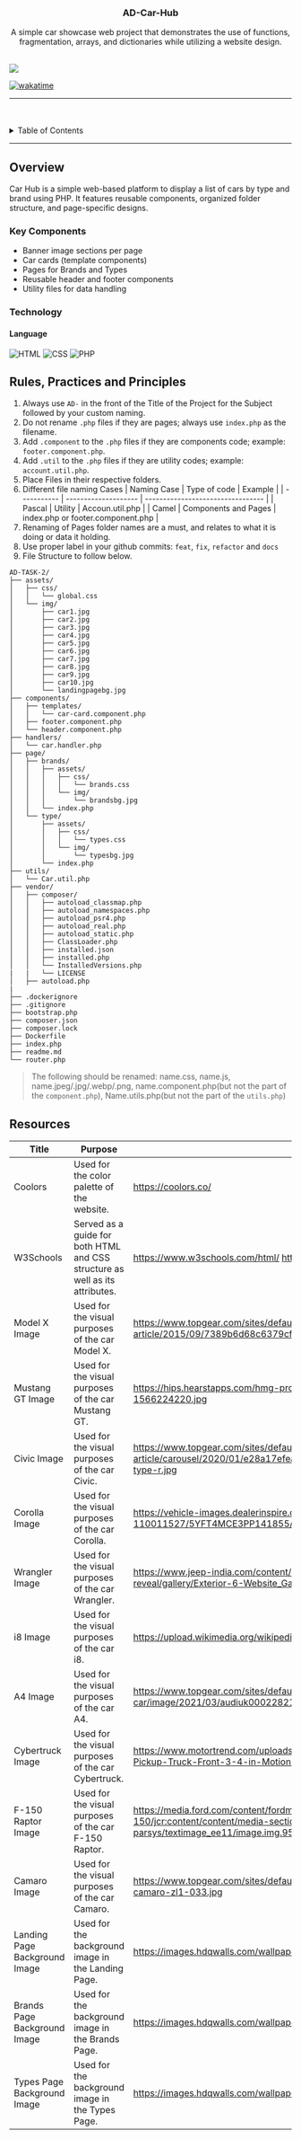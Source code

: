 <a name="readme-top">

<br/>

<br />
<div align="center">
<!-- TODO: Change Title to the name of the title of your Project -->
  <h3 align="center">AD-Car-Hub</h3>
</div>
<!-- TODO: Make a short description -->
<div align="center">
  A simple car showcase web project that demonstrates the use of functions, fragmentation, arrays, and dictionaries while utilizing a website design.
</div>

<br />

<!-- TODO: Change the zyx-0314 into your github username  -->
<!-- TODO: Change the WD-Template-Project into the same name of your folder -->

![](https://visit-counter.vercel.app/counter.png?page=Alcoreza/AD-Car-Hub)

[![wakatime](https://wakatime.com/badge/user/018dd99a-4985-4f98-8216-6ca6fe2ce0f8/project/63501637-9a31-42f0-960d-4d0ab47977f8.svg)](https://wakatime.com/badge/user/018dd99a-4985-4f98-8216-6ca6fe2ce0f8/project/63501637-9a31-42f0-960d-4d0ab47977f8)

---

<br />
<br />

<!-- TODO: If you want to add more layers for your readme -->
<details>
  <summary>Table of Contents</summary>
  <ol>
    <li>
      <a href="#overview">Overview</a>
      <ol>
        <li>
          <a href="#key-components">Key Components</a>
        </li>
        <li>
          <a href="#technology">Technology</a>
        </li>
      </ol>
    </li>
    <li>
      <a href="#rule,-practices-and-principles">Rules, Practices and Principles</a>
    </li>
    <li>
      <a href="#resources">Resources</a>
    </li>
  </ol>
</details>

---

## Overview

<!-- TODO: To be changed -->
<!-- The following are just sample -->

Car Hub is a simple web-based platform to display a list of cars by type and brand using PHP. It features reusable components, organized folder structure, and page-specific designs.

### Key Components

<!-- TODO: List of Key Components -->
<!-- The following are just sample -->

- Banner image sections per page
- Car cards (template components)
- Pages for Brands and Types
- Reusable header and footer components
- Utility files for data handling

### Technology

<!-- TODO: List of Technology Used -->

#### Language

![HTML](https://img.shields.io/badge/HTML-E34F26?style=for-the-badge&logo=html5&logoColor=white)
![CSS](https://img.shields.io/badge/CSS-1572B6?style=for-the-badge&logo=css3&logoColor=white)
![PHP](https://img.shields.io/badge/PHP-777BB4?style=for-the-badge&logo=php&logoColor=white)

## Rules, Practices and Principles

<!-- Do not Change this -->

1. Always use `AD-` in the front of the Title of the Project for the Subject followed by your custom naming.
2. Do not rename `.php` files if they are pages; always use `index.php` as the filename.
3. Add `.component` to the `.php` files if they are components code; example: `footer.component.php`.
4. Add `.util` to the `.php` files if they are utility codes; example: `account.util.php`.
5. Place Files in their respective folders.
6. Different file naming Cases
   | Naming Case | Type of code | Example |
   | ----------- | -------------------- | --------------------------------- |
   | Pascal | Utility | Accoun.util.php |
   | Camel | Components and Pages | index.php or footer.component.php |
7. Renaming of Pages folder names are a must, and relates to what it is doing or data it holding.
8. Use proper label in your github commits: `feat`, `fix`, `refactor` and `docs`
9. File Structure to follow below.

```
AD-TASK-2/
├── assets/
│   ├── css/
│   │   └── global.css
│   └── img/
│       ├── car1.jpg
│       ├── car2.jpg
│       ├── car3.jpg
│       ├── car4.jpg
│       ├── car5.jpg
│       ├── car6.jpg
│       ├── car7.jpg
│       ├── car8.jpg
│       ├── car9.jpg
│       ├── car10.jpg
│       └── landingpagebg.jpg
├── components/
│   ├── templates/
│   │   └── car-card.component.php
│   ├── footer.component.php
│   └── header.component.php
├── handlers/
│   └── car.handler.php
├── page/
│   ├── brands/
│   │   ├── assets/
│   │   │   ├── css/
│   │   │   │   └── brands.css
│   │   │   └── img/
│   │   │       └── brandsbg.jpg
│   │   └── index.php
│   └── type/
│       ├── assets/
│       │   ├── css/
│       │   │   └── types.css
│       │   └── img/
│       │       └── typesbg.jpg
│       └── index.php
├── utils/
│   └── Car.util.php
├── vendor/
│   ├── composer/
│   │   ├── autoload_classmap.php
│   │   ├── autoload_namespaces.php
│   │   ├── autoload_psr4.php
│   │   ├── autoload_real.php
│   │   ├── autoload_static.php
│   │   ├── ClassLoader.php
│   │   ├── installed.json
│   │   ├── installed.php
│   │   └── InstalledVersions.php
|   |   └── LICENSE
│   ├── autoload.php
|
├── .dockerignore
├── .gitignore
├── bootstrap.php
├── composer.json
├── composer.lock
├── Dockerfile
├── index.php
├── readme.md
└── router.php

```

> The following should be renamed: name.css, name.js, name.jpeg/.jpg/.webp/.png, name.component.php(but not the part of the `component.php`), Name.utils.php(but not the part of the `utils.php`)

## Resources

<!-- TODO: Add References -->

| Title                         | Purpose                                                                      | Link                                                                                                                                                                                                                        |
| ----------------------------- | ---------------------------------------------------------------------------- | --------------------------------------------------------------------------------------------------------------------------------------------------------------------------------------------------------------------------- |
| Coolors                       | Used for the color palette of the website.                                   | https://coolors.co/                                                                                                                                                                                                         |
| W3Schools                     | Served as a guide for both HTML and CSS structure as well as its attributes. | https://www.w3schools.com/html/ https://www.w3schools.com/css/                                                                                                                                                              |
| Model X Image                 | Used for the visual purposes of the car Model X.                             | https://www.topgear.com/sites/default/files/images/news-article/2015/09/7389b6d68c6379cfab453a934c1bf818/tesla3.jpg                                                                                                         |
| Mustang GT Image              | Used for the visual purposes of the car Mustang GT.                          | https://hips.hearstapps.com/hmg-prod/images/2019-ford-mustang-shelby-gt-s-lead2-1566224220.jpg                                                                                                                              |
| Civic Image                   | Used for the visual purposes of the car Civic.                               | https://www.topgear.com/sites/default/files/images/news-article/carousel/2020/01/e28a17efea351f06dab14e796239bb82/2020-honda-civic-type-r.jpg                                                                               |
| Corolla Image                 | Used for the visual purposes of the car Corolla.                             | https://vehicle-images.dealerinspire.com/98a7-110011527/5YFT4MCE3PP141855/69542343b45a3c1fed59c18702261836.jpg                                                                                                              |
| Wrangler Image                | Used for the visual purposes of the car Wrangler.                            | https://www.jeep-india.com/content/dam/cross-regional/apac/jeep/en_in/wrangler-price-reveal/gallery/Exterior-6-Website_Gallery-Page.jpg.img.1440.jpg                                                                        |
| i8 Image                      | Used for the visual purposes of the car i8.                                  | https://upload.wikimedia.org/wikipedia/commons/a/a5/BMW_i8_by_Japan_specification.jpg                                                                                                                                       |
| A4 Image                      | Used for the visual purposes of the car A4.                                  | https://www.topgear.com/sites/default/files/cars-car/image/2021/03/audiuk0002282120audi20a420saloon.jpg                                                                                                                     |
| Cybertruck Image              | Used for the visual purposes of the car Cybertruck.                          | https://www.motortrend.com/uploads/sites/5/2019/11/Tesla-Cybertruck-Electric-Pickup-Truck-Front-3-4-in-Motion-on-Road-Course.jpg                                                                                            |
| F-150 Raptor Image            | Used for the visual purposes of the car F-150 Raptor.                        | https://media.ford.com/content/fordmedia/fna/us/en/products/trucks/f-150/2021-f-150/jcr:content/content/media-section-parsys/media_section_3cac/media-section-parsys/textimage_ee11/image.img.951.535.jpg/1594220287585.jpg |
| Camaro Image                  | Used for the visual purposes of the car Camaro.                              | https://www.topgear.com/sites/default/files/cars-car/carousel/2019/01/2018-chevrolet-camaro-zl1-033.jpg                                                                                                                     |
| Landing Page Background Image | Used for the background image in the Landing Page.                           | https://images.hdqwalls.com/wallpapers/toyota-gr-supra-mkv-final-edition-sk.jpg                                                                                                                                             |
| Brands Page Background Image  | Used for the background image in the Brands Page.                            | https://images.hdqwalls.com/wallpapers/pagani-huayra-r-2024-sk.jpg                                                                                                                                                          |
| Types Page Background Image   | Used for the background image in the Types Page.                             | https://images.hdqwalls.com/wallpapers/porsche-962-lc.jpg                                                                                                                                                                   |
